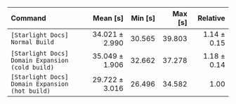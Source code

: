 | Command | Mean [s] | Min [s] | Max [s] | Relative |
|:---|---:|---:|---:|---:|
| `[Starlight Docs] Normal Build` | 34.021 ± 2.990 | 30.565 | 39.803 | 1.14 ± 0.15 |
| `[Starlight Docs] Domain Expansion (cold build)` | 35.049 ± 1.906 | 32.662 | 37.278 | 1.18 ± 0.14 |
| `[Starlight Docs] Domain Expansion (hot build)` | 29.722 ± 3.016 | 26.496 | 34.582 | 1.00 |
